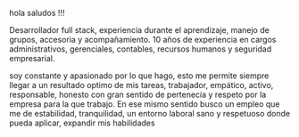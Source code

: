 hola saludos !!!

Desarrollador full stack, experiencia durante el aprendizaje, manejo de grupos, accesoria y acompañamiento. 10 años de experiencia en cargos administrativos, gerenciales, contables, recursos humanos y seguridad empresarial.

soy constante y apasionado por lo que hago, esto me permite siempre llegar a un resultado optimo de mis tareas, trabajador, empático, activo, responsable, honesto con gran sentido de pertenecía y respeto por la empresa para la que trabajo. En ese mismo sentido busco un empleo que me de estabilidad, tranquilidad, un entorno laboral sano y respetuoso donde pueda aplicar, expandir mis habilidades

